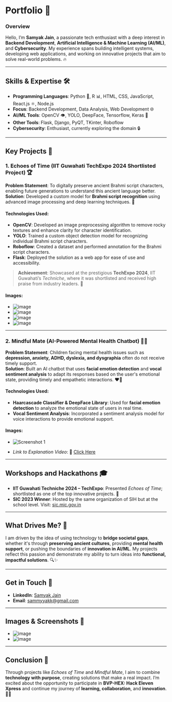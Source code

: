 # **Portfolio** 🚀

### **Overview**

Hello, I’m **Samyak Jain**, a passionate tech enthusiast with a deep interest in **Backend Development**, **Artificial Intelligence & Machine Learning (AI/ML)**, and **Cybersecurity**. My experience spans building intelligent systems, developing web applications, and working on innovative projects that aim to solve real-world problems. 🔥

---

## **Skills & Expertise** 🛠️

- **Programming Languages**: Python 🐍, R 📊, HTML, CSS, JavaScript, React.js ⚛️, Node.js
- **Focus**: Backend Development, Data Analysis, Web Development 🌐
- **AI/ML Tools**: OpenCV 👁️, YOLO, DeepFace, Tensorflow, Keras 🧠
- **Other Tools**: Flask, Django, PyQT, TKinter, Roboflow
- **Cybersecurity**: Enthusiast, currently exploring the domain 🔒

---

## **Key Projects** 💼

### **1. Echoes of Time (IIT Guwahati TechExpo 2024 Shortlisted Project)** 🏆

**Problem Statement**: To digitally preserve ancient Brahmi script characters, enabling future generations to understand this ancient language better.  
**Solution**: Developed a custom model for **Brahmi script recognition** using advanced image processing and deep learning techniques. 🌟

#### **Technologies Used**:
- **OpenCV**: Developed an image preprocessing algorithm to remove rocky textures and enhance clarity for character identification.
- **YOLO**: Trained a custom object detection model for recognizing individual Brahmi script characters.
- **Roboflow**: Created a dataset and performed annotation for the Brahmi script characters.
- **Flask**: Deployed the solution as a web app for ease of use and accessibility.

> **Achievement**: Showcased at the prestigious **TechExpo 2024**, IIT Guwahati’s *Techniche*, where it was shortlisted and received high praise from industry leaders. 🌟

#### **Images**:  
- ![image](https://assets.devfolio.co/content/22807c5bca7040148da6393fea7fb912/2a138dae-3da0-424f-9bf5-20727a80e0cf.png)
- ![image](https://assets.devfolio.co/content/22807c5bca7040148da6393fea7fb912/b4ca8854-9a04-47b7-b8b0-a936454ca544.png)
- ![image](https://assets.devfolio.co/content/22807c5bca7040148da6393fea7fb912/2eb8353c-ace9-41a4-8bc9-2c72b81d3a2e.png)
- ![image](https://assets.devfolio.co/content/22807c5bca7040148da6393fea7fb912/147cded0-ef57-4116-8514-8fc44948824c.png)

---

### **2. Mindful Mate (AI-Powered Mental Health Chatbot)** 💬🧠

**Problem Statement**: Children facing mental health issues such as **depression, anxiety, ADHD, dyslexia, and dysgraphia** often do not receive timely support.  
**Solution**: Built an AI chatbot that uses **facial emotion detection** and **vocal sentiment analysis** to adapt its responses based on the user's emotional state, providing timely and empathetic interactions. ❤️🤖

#### **Technologies Used**:
- **Haarcascade Classifier & DeepFace Library**: Used for **facial emotion detection** to analyze the emotional state of users in real time.
- **Vocal Sentiment Analysis**: Incorporated a sentiment analysis model for voice interactions to provide emotional support.

#### **Images**:  
- ![Screenshot 1](https://assets.devfolio.co/content/22807c5bca7040148da6393fea7fb912/ff9c6bf4-4a43-4b8c-9ad5-d5110373c39f.png)

- *Link to Explanation Video*: 🎥 [Click Here](https://uploadnow.io/s/668298fa-21b0-4148-8391-714fc349a1dc)

---

## **Workshops and Hackathons** 🎓

- **IIT Guwahati Techniche 2024 – TechExpo**: Presented *Echoes of Time*; shortlisted as one of the top innovative projects. 🏅
- **SIC 2023 Winner**: Hosted by the same organization of SIH but at the school level. Visit: [sic.mic.gov.in](https://sic.mic.gov.in/)

---

## **What Drives Me?** 🚀

I am driven by the idea of using technology to **bridge societal gaps**, whether it's through **preserving ancient cultures**, providing **mental health support**, or pushing the boundaries of **innovation in AI/ML**. My projects reflect this passion and demonstrate my ability to turn ideas into **functional, impactful solutions**. 🔍✨

---

## **Get in Touch** 🤝

- **LinkedIn**: [Samyak Jain](https://www.linkedin.com/in/sammyyakk/)
- **Email**: [sammyyakk@gmail.com](mailto:sammyyakk@gmail.com)

---

## **Images & Screenshots** 📸

- ![image](https://assets.devfolio.co/content/22807c5bca7040148da6393fea7fb912/ced20726-500c-4c80-8364-12c1c0cd3a72.png)
- ![image](https://assets.devfolio.co/content/22807c5bca7040148da6393fea7fb912/caeed3a3-d39f-430b-bd24-15e06908b48c.png)

---

## **Conclusion** 🎯

Through projects like *Echoes of Time* and *Mindful Mate*, I aim to combine **technology with purpose**, creating solutions that make a real impact. I’m excited about the opportunity to participate in **BVP-HEX: Hack Eleven Xpress** and continue my journey of **learning, collaboration**, and **innovation**. 🚀💡
